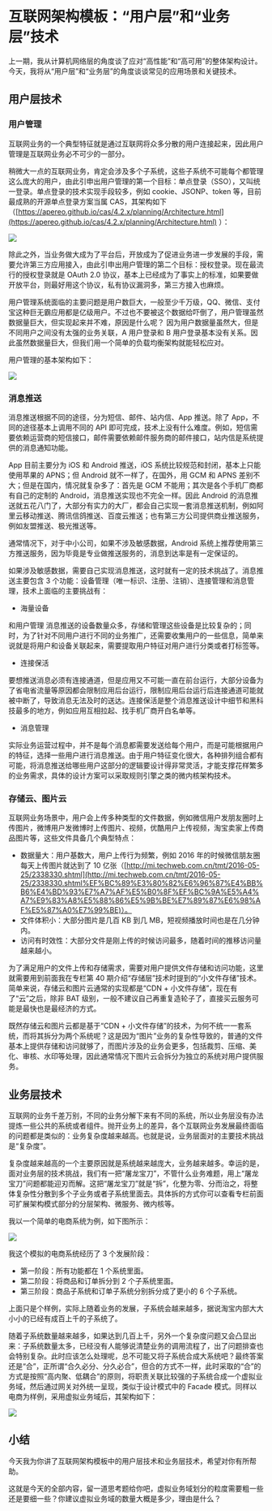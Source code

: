 # 互联网架构模板：“用户层”和“业务层”技术

上一期，我从计算机网络层的角度谈了应对“高性能”和“高可用”的整体架构设计。今天，我将从“用户层”和“业务层”的角度谈谈常见的应用场景和关键技术。

## 用户层技术

### 用户管理

互联网业务的一个典型特征就是通过互联网将众多分散的用户连接起来，因此用户管理是互联网业务必不可少的一部分。

稍微大一点的互联网业务，肯定会涉及多个子系统，这些子系统不可能每个都管理这么庞大的用户，由此引申出用户管理的第一个目标：单点登录（SSO），又叫统一登录。单点登录的技术实现手段较多，例如 cookie、JSONP、token 等，目前最成熟的开源单点登录方案当属 CAS，其架构如下（[https://apereo.github.io/cas/4.2.x/planning/Architecture.html](https://apereo.github.io/cas/4.2.x/planning/Architecture.html) ）：

![](<../.gitbook/assets/image (190).png>)

除此之外，当业务做大成为了平台后，开放成为了促进业务进一步发展的手段，需要允许第三方应用接入，由此引申出用户管理的第二个目标：授权登录。现在最流行的授权登录就是 OAuth 2.0 协议，基本上已经成为了事实上的标准，如果要做开放平台，则最好用这个协议，私有协议漏洞多，第三方接入也麻烦。

用户管理系统面临的主要问题是用户数巨大，一般至少千万级，QQ、微信、支付宝这种巨无霸应用都是亿级用户。不过也不要被这个数据给吓倒了，用户管理虽然数据量巨大，但实现起来并不难，原因是什么呢？ 因为用户数据量虽然大，但是不同用户之间没有太强的业务关联，A 用户登录和 B 用户登录基本没有关系。因此虽然数据量巨大，但我们用一个简单的负载均衡架构就能轻松应对。

用户管理的基本架构如下：

![](<../.gitbook/assets/image (220).png>)

### 消息推送

消息推送根据不同的途径，分为短信、邮件、站内信、App 推送。除了 App，不同的途径基本上调用不同的 API 即可完成，技术上没有什么难度。例如，短信需要依赖运营商的短信接口，邮件需要依赖邮件服务商的邮件接口，站内信是系统提供的消息通知功能。

App 目前主要分为 iOS 和 Android 推送，iOS 系统比较规范和封闭，基本上只能使用苹果的 APNS；但 Android 就不一样了，在国外，用 GCM 和 APNS 差别不大；但是在国内，情况就复杂多了：首先是 GCM 不能用；其次是各个手机厂商都有自己的定制的 Android，消息推送实现也不完全一样。因此 Android 的消息推送就五花八门了，大部分有实力的大厂，都会自己实现一套消息推送机制，例如阿里云移动推送、腾讯信鸽推送、百度云推送；也有第三方公司提供商业推送服务，例如友盟推送、极光推送等。

通常情况下，对于中小公司，如果不涉及敏感数据，Android 系统上推荐使用第三方推送服务，因为毕竟是专业做推送服务的，消息到达率是有一定保证的。

如果涉及敏感数据，需要自己实现消息推送，这时就有一定的技术挑战了。消息推送主要包含 3 个功能：设备管理（唯一标识、注册、注销）、连接管理和消息管理，技术上面临的主要挑战有：

* 海量设备

和用户管理 消息推送的设备数量众多，存储和管理这些设备是比较复杂的；同时，为了针对不同用户进行不同的业务推广，还需要收集用户的一些信息，简单来说就是将用户和设备关联起来，需要提取用户特征对用户进行分类或者打标签等。

* 连接保活&#x20;

要想推送消息必须有连接通道，但是应用又不可能一直在前台运行，大部分设备为了省电省流量等原因都会限制应用后台运行，限制应用后台运行后连接通道可能就被中断了，导致消息无法及时的送达。连接保活是整个消息推送设计中细节和黑科技最多的地方，例如应用互相拉起、找手机厂商开白名单等。

* 消息管理&#x20;

实际业务运营过程中，并不是每个消息都需要发送给每个用户，而是可能根据用户的特征，选择一些用户进行消息推送。由于用户特征变化很大，各种排列组合都有可能，将消息推送给哪些用户这部分的逻辑要设计得非常灵活，才能支撑花样繁多的业务需求，具体的设计方案可以采取规则引擎之类的微内核架构技术。

### 存储云、图片云

互联网业务场景中，用户会上传多种类型的文件数据，例如微信用户发朋友圈时上传图片，微博用户发微博时上传图片、视频，优酷用户上传视频，淘宝卖家上传商品图片等，这些文件具备几个典型特点：

* 数据量大：用户基数大，用户上传行为频繁，例如 2016 年的时候微信朋友圈每天上传图片就达到了 10 亿张（[http://mi.techweb.com.cn/tmt/2016-05-25/2338330.shtml](http://mi.techweb.com.cn/tmt/2016-05-25/2338330.shtml%EF%BC%89%E3%80%82%E6%96%87%E4%BB%B6%E4%BD%93%E7%A7%AF%E5%B0%8F%EF%BC%9A%E5%A4%A7%E9%83%A8%E5%88%86%E5%9B%BE%E7%89%87%E6%98%AF%E5%87%A0%E7%99%BE)）。
* 文件体积小：大部分图片是几百 KB 到几 MB，短视频播放时间也是在几分钟内。
* 访问有时效性：大部分文件是刚上传的时候访问最多，随着时间的推移访问量越来越小。

为了满足用户的文件上传和存储需求，需要对用户提供文件存储和访问功能，这里就需要用到前面我在专栏第 40 期介绍“存储层”技术时提到的“小文件存储”技术。简单来说，存储云和图片云通常的实现都是“CDN + 小文件存储”，现在有了“云”之后，除非 BAT 级别，一般不建议自己再重复造轮子了，直接买云服务可能是最快也是最经济的方式。

既然存储云和图片云都是基于“CDN + 小文件存储”的技术，为何不统一一套系统，而将其拆分为两个系统呢？这是因为“图片”业务的复杂性导致的，普通的文件基本上提供存储和访问就够了，而图片涉及的业务会更多，包括裁剪、压缩、美化、审核、水印等处理，因此通常情况下图片云会拆分为独立的系统对用户提供服务。

## 业务层技术

互联网的业务千差万别，不同的业务分解下来有不同的系统，所以业务层没有办法提炼一些公共的系统或者组件。抛开业务上的差异，各个互联网业务发展最终面临的问题都是类似的：业务复杂度越来越高。也就是说，业务层面对的主要技术挑战是“复杂度”。

复杂度越来越高的一个主要原因就是系统越来越庞大，业务越来越多。幸运的是，面对业务层的技术挑战，我们有一把“屠龙宝刀”，不管什么业务难题，用上“屠龙宝刀”问题都能迎刃而解。这把“屠龙宝刀”就是“拆”，化整为零、分而治之，将整体复杂性分散到多个子业务或者子系统里面去。具体拆的方式你可以查看专栏前面可扩展架构模式部分的分层架构、微服务、微内核等。

我以一个简单的电商系统为例，如下图所示：

![](<../.gitbook/assets/image (20).png>)

我这个模拟的电商系统经历了 3 个发展阶段：

* 第一阶段：所有功能都在 1 个系统里面。
* 第二阶段：将商品和订单拆分到 2 个子系统里面。
* 第三阶段：商品子系统和订单子系统分别拆分成了更小的 6 个子系统。

上面只是个样例，实际上随着业务的发展，子系统会越来越多，据说淘宝内部大大小小的已经有成百上千的子系统了。

随着子系统数量越来越多，如果达到几百上千，另外一个复杂度问题又会凸显出来：子系统数量太多，已经没有人能够说清楚业务的调用流程了，出了问题排查也会特别复杂。此时应该怎么处理呢，总不可能又将子系统合成大系统吧？最终答案还是“合”，正所谓“合久必分、分久必合”，但合的方式不一样，此时采取的“合”的方式是按照“高内聚、低耦合”的原则，将职责关联比较强的子系统合成一个虚拟业务域，然后通过网关对外统一呈现，类似于设计模式中的 Facade 模式。同样以电商为样例，采用虚拟业务域后，其架构如下：

![](<../.gitbook/assets/image (33).png>)

## 小结

今天我为你讲了互联网架构模板中的用户层技术和业务层技术，希望对你有所帮助。

这就是今天的全部内容，留一道思考题给你吧，虚拟业务域划分的粒度需要粗一些还是要细一些？你建议虚拟业务域的数量大概是多少，理由是什么？

